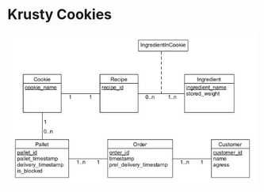 # Krusty Cookies

![E/R Diagram](https://raw.githubusercontent.com/os1866pe-s/EDAF20-krusty-project/master/resources/krusty_project_v1.jpg)
 
 